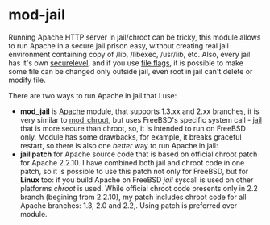 # mod-jail
Running Apache HTTP server in jail/chroot can be tricky, this module allows to run Apache in a secure jail prison easy, without creating real jail environment containing copy of /lib, /libexec, /usr/lib, etc. Also, every jail has it's own [securelevel](http://www.freebsd.org/doc/en/books/faq/security.html#SECURELEVEL), and if you use [file flags](http://www.freebsd.org/cgi/man.cgi?query=chflags&sektion=2&apropos=0), it is possible to make some file can be changed only outside jail, even root in jail can't delete or modify file.

There are two ways to run Apache in jail that I use:

  * **mod\_jail** is [Apache](http://httpd.apache.org/) module, that supports 1.3.xx and 2.xx branches, it is very similar to [mod\_chroot](http://core.segfault.pl/~hobbit/mod_chroot/), but uses FreeBSD's specific system call - [jail](http://wikipedia.org/wiki/FreeBSD_jail)  that is more secure than chroot, so, it is intended to run on FreeBSD only. Module has some drawbacks, for example, it breaks graceful restart, so there is also one _better_ way to run Apache in jail:
  * **jail patch** for Apache source code that is based on official chroot patch for Apache 2.2.10. I have combined both jail and chroot code in one patch, so it is possible to use this patch not only for FreeBSD, but for **Linux** too: if you build Apache on FreeBSD _jail_ syscall is used on other platforms _chroot_ is used. While official chroot code presents only in 2.2 branch (begining from 2.2.10), my patch includes chroot code for all Apache branches: 1.3, 2.0 and 2.2,. Using patch is preferred over module.
